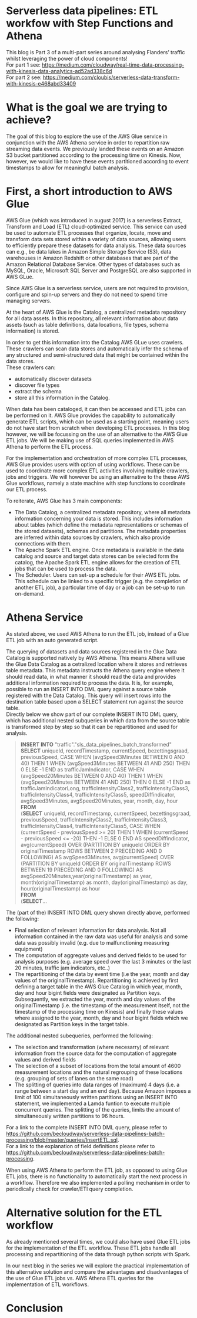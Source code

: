 # Serverless data pipelines: ETL workfow with Step Functions and Athena
This blog is Part 3 of a multi-part series around analysing Flanders’ traffic whilst leveraging the power of cloud components!    
For part 1 see: https://medium.com/cloudway/real-time-data-processing-with-kinesis-data-analytics-ad52ad338c6d  
For part 2 see: https://medium.com/cloubis/serverless-data-transform-with-kinesis-e468abd33409  

# What is the goal we are trying to achieve?
The goal of this blog to explore the use of the AWS Glue service in conjunction with the AWS Athena service in order to repartition raw streaming data events. We previously landed these events on an Amazon S3 bucket partitioned according to the processing time on Kinesis. Now, however, we would like to have these events partitioned according to event timestamps to allow for meaningful batch analysis.    

# First, a short introduction to AWS Glue
AWS Glue (which was introduced in august 2017) is a serverless Extract, Transform and Load (ETL) cloud-optimized service. This service can used be used to automate ETL processes that organize, locate, move and transform data sets stored within a variety of data sources, allowing users to efficiently prepare these datasets for data analysis. These data sources can e.g., be data lakes in Amazon Simple Storage Service (S3), data warehouses in Amazon Redshift or other databases that are part of the Amazon Relational Database Service. Other types of databases such as MySQL, Oracle, Microsoft SQL Server and PostgreSQL are also supported in AWS GLue.   

Since AWS Glue is a serverless service, users are not required to provision, configure and spin-up servers and they do not need to spend time managing servers.   

At the heart of AWS Glue is the Catalog, a centralized metadata repository for all data assets. In this repository, all relevant information about data assets (such as table definitions, data locations, file types, schema information) is stored.

In order to get this information into the Catalog AWS GLue uses crawlers. These crawlers can scan data stores and automatically infer the schema of any structured and semi-structured data that might be contained within the data stores.   
These crawlers can: 
* automatically discover datasets 
* discover file types 
* extract the schema
* store all this information in the Catalog. 

When data has been cataloged, it can then be accessed and ETL jobs can be performed on it. AWS Glue provides the capability to automatically generate ETL scripts, which can be used as a starting point, meaning users do not have start from scratch when developing ETL processes. In this blog however, we will be focussing on the use of an alternative to the AWS Glue ETL jobs. We will be making use of SQL queries implemented in AWS Athena to perform the ETL process.  

For the implementation and orchestration of more complex ETL processes, AWS Glue provides users with option of using workflows. These can be used to coordinate more complex ETL activities involving multiple crawlers, jobs and triggers. We will however be using an alternative to the these AWS Glue workflows, namely a state machine with step functions to coordinate our ETL process.  

To reiterate, AWS Glue has 3 main components:
* The Data Catalog, a centralized metadata repository, where all metadata information concerning  your data is stored. This includes information about tables (which define the metadata representations or schemas of the stored datasets), schemas and partitions. The metadata properties are inferred within data sources by crawlers, which also provide connections with them.
* The Apache Spark ETL engine. Once metadata is available in the data catalog and source and target data stores can be selected form the catalog, the Apache Spark ETL engine allows for the creation of ETL jobs that can be used to process the data.    
* The Scheduler. Users can set-up a schedule for their AWS ETL jobs. This schedule can be linked to a specific trigger (e.g. the completion of another ETL job), a particular time of day or a job can be set-up to run on-demand.

# Athena Service
As stated above, we used AWS Athena to run the ETL job, instead of a Glue ETL job with an auto generated script. 

The querying of datasets and data sources registered in the Glue Data Catalog is supported natively by AWS Athena. This means Athena will use the Glue Data Catalog as a cetralized location where it stores and retrieves table metadata. This metadata instructs the Athena query engine where it should read data, in what manner it should read the data and provides additional information required to process the data.
It is, for example, possible to run an INSERT INTO DML query against a source table registered with the Data Catalog. This query will insert rows into the destination table based upon a SELECT statement run against the source table.  
Directly below we show part of our complete INSERT INTO DML query, which has additional nested subqueries in which data from the source table is transformed step by step so that it can be repartitioned and used for analysis.   

> **INSERT INTO** "traffic"."sls_data_pipelines_batch_transformed"  
**SELECT** uniqueId, recordTimestamp, currentSpeed, bezettingsgraad, previousSpeed, CASE WHEN (avgSpeed3Minutes BETWEEN 0 AND 40) THEN 1 WHEN (avgSpeed3Minutes BETWEEN 41 AND 250) THEN 0 ELSE -1 END as trafficJamIndicator, CASE WHEN (avgSpeed20Minutes BETWEEN 0 AND 40) THEN 1 WHEN (avgSpeed20Minutes BETWEEN 41 AND 250) THEN 0 ELSE -1 END as trafficJamIndicatorLong, trafficIntensityClass2, trafficIntensityClass3, trafficIntensityClass4, trafficIntensityClass5, speedDiffindicator, avgSpeed3Minutes, avgSpeed20Minutes, year, month, day, hour   
**FROM**   
(**SELECT** uniqueId, recordTimestamp, currentSpeed, bezettingsgraad, previousSpeed, trafficIntensityClass2, trafficIntensityClass3, trafficIntensityClass4,         trafficIntensityClass5, CASE WHEN (currentSpeed - previousSpeed >= 20) THEN 1 WHEN (currentSpeed - previousSpeed <= -20) THEN -1 ELSE 0 END AS speedDiffindicator, avg(currentSpeed) OVER (PARTITION BY uniqueId ORDER BY originalTimestamp ROWS BETWEEN 2 PRECEDING AND 0 FOLLOWING) AS avgSpeed3Minutes, avg(currentSpeed) OVER (PARTITION BY uniqueId ORDER BY originalTimestamp ROWS BETWEEN 19 PRECEDING AND 0 FOLLOWING) AS avgSpeed20Minutes,year(originalTimestamp) as year, month(originalTimestamp) as month, day(originalTimestamp) as day, hour(originalTimestamp) as hour  
**FROM**  
(**SELECT**...

The (part of the) INSERT INTO DML query shown directly above, performed the following:
* Final selection of relevant information for data analysis. Not all information contained in the raw data was useful for analysis and some data was possibly invalid (e.g. due to malfunctioning measuring equipment)  
* The computation of aggregate values and derived fields to be used for analysis purposes (e.g. average speed over the last 3 minutes or the last 20 minutes, traffic jam indicators, etc..)  
* The repartitioning of the data by event time (i.e the year, month and day values of the originalTimestamp). Repartitioning is achieved by first defining a target table in the AWS Glue Catalog in which year, month, day and hour bigint fields were designated as Partition keys. Subsequently, we extracted the year, month and day values of the originalTimestamp (i.e. the timestamp of the measurement itself, not the timestamp of the processing time on Kinesis) and finally these values where assigned to the year, month, day and hour bigint fields which we designated as Partition keys in the target table. 

The additional nested subequeries, performed the following:
* The selection and transformation (where necesarry) of relevant information from the source data for the computation of aggregate values and derived fields   
* The selection of a subset of locations from the total amount of 4600 measurement locations and the natural regrouping of these locations (e.g. grouping of sets of lanes on the same road) 
* The splitting of queries into data ranges of (maximum) 4 days (i.e. a range between a start day and an end day). Because Amazon imposes a limit of 100 simultaneously written partitions using an INSERT INTO statement, we implemented a Lamda funtion to execute multiple concurrent queries. The splitting of the queries, limits the amount of simultaneously written partitions to 96 hours.     
 
For a link to the complete INSERT INTO DML query, please refer to https://github.com/becloudway/serverless-data-pipelines-batch-processing/blob/master/queries/InsertETL.sql.  
For a link to the explanation of field definitions please refer to https://github.com/becloudway/serverless-data-pipelines-batch-processing. 

When using AWS Athena to perform the ETL job, as opposed to using Glue ETL jobs, there is no functionality to automatically start the next process in a workflow. Therefore we also implemented a polling mechanism in order to periodically check for crawler/ETl query completion.

# Alternative solution for the ETL workflow
As already mentioned several times, we could also have used Glue ETL jobs for the implementation of the ETL workflow. These ETL jobs handle all processing and repartitioning of the data through python scripts with Spark.

In our next blog in the series we will explore the practical implementation of this alternative solution and compare the advantages and disadvantages of the use of Glue ETL jobs vs. AWS Athena ETL queries for the implementation of ETL workflows.   

# Conclusion











